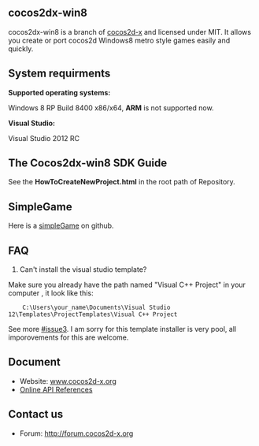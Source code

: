 cocos2dx-win8
---------------------

cocos2dx-win8 is a branch of [cocos2d-x][1] and licensed under MIT. It allows you create or port cocos2d Windows8 metro style games easily and quickly.


System requirments
---------------------

**Supported operating systems:** 

Windows 8 RP Build 8400 x86/x64, **ARM** is not supported now.

**Visual Studio:** 

Visual Studio 2012 RC


The Cocos2dx-win8 SDK Guide
---------------------------

See the **HowToCreateNewProject.html** in the root path of Repository.

SimpleGame
--------------------

Here is a [simpleGame][3] on github.

FAQ
--------------------

1. Can't install the visual studio template?

Make sure you already have the path named "Visual C++ Project" in your computer , it look like this:

        C:\Users\your_name\Documents\Visual Studio 12\Templates\ProjectTemplates\Visual C++ Project

See more [#issue3][4].
I am sorry for this template installer is very pool, all imporovements for this are welcome.

Document
---------------------

   * Website: www.cocos2d-x.org
   * [Online API References][2]

Contact us
---------------------

   * Forum: http://forum.cocos2d-x.org
   
[1]: http://www.cocos2d-x.org "cocos2d-x"
[2]: http://www.cocos2d-x.org/embedded/cocos2d-x/classes.html "API References"
[3]: https://ggasiluithub.com/lihex/SimpleGameCocos2dxWin8 "SimpleGame"
[4]: https://github.com/cocos2d-x/cocos2dx-win8/issues/3
